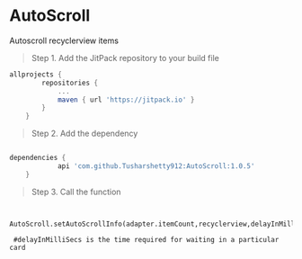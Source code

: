 # AutoScroll
Autoscroll recyclerview items

> Step 1. Add the JitPack repository to your build file

```gradle
allprojects {
		repositories {
			...
			maven { url 'https://jitpack.io' }
		}
	}
   ```
   
> Step 2. Add the dependency

```gradle

dependencies {
	        api 'com.github.Tusharshetty912:AutoScroll:1.0.5'
	}
  ```
  
  > Step 3. Call the function 
  
  ``` 
  
   AutoScroll.setAutoScrollInfo(adapter.itemCount,recyclerview,delayInMilliSecs)
   
   #delayInMilliSecs is the time required for waiting in a particular card
   
   ```
